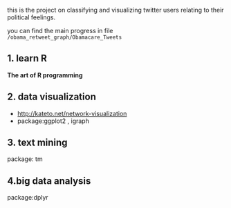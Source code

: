 this is the project on classifying and visualizing twitter users relating to their political feelings.

you can find the main progress in file `/obama_retweet_graph/Obamacare_Tweets`

## 1. learn R

**The art of R programming**  


## 2. data visualization 

- <http://kateto.net/network-visualization>  
- package:ggplot2 , igraph  

## 3. text mining  

package: tm  

## 4.big data analysis  

package:dplyr

